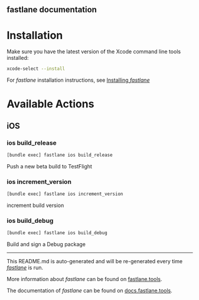 fastlane documentation
----

# Installation

Make sure you have the latest version of the Xcode command line tools installed:

```sh
xcode-select --install
```

For _fastlane_ installation instructions, see [Installing _fastlane_](https://docs.fastlane.tools/#installing-fastlane)

# Available Actions

## iOS

### ios build_release

```sh
[bundle exec] fastlane ios build_release
```

Push a new beta build to TestFlight

### ios increment_version

```sh
[bundle exec] fastlane ios increment_version
```

increment build version

### ios build_debug

```sh
[bundle exec] fastlane ios build_debug
```

Build and sign a Debug package

----

This README.md is auto-generated and will be re-generated every time [_fastlane_](https://fastlane.tools) is run.

More information about _fastlane_ can be found on [fastlane.tools](https://fastlane.tools).

The documentation of _fastlane_ can be found on [docs.fastlane.tools](https://docs.fastlane.tools).
